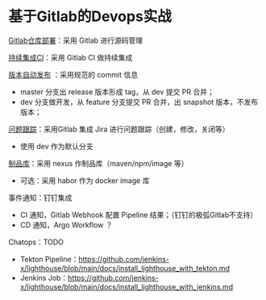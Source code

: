 # 基于Gitlab的Devops实战

[Gitlab仓库部署](../codehub/gitlab.md)：采用 Gitlab 进行源码管理

[持续集成CI](./cicd/gitlab-ci.md)：采用 Gitlab CI 做持续集成

[版本自动发布](./cicd/release_changelog.md) ：采用规范的 commit 信息

- master 分支出 release 版本形成 tag，从 dev 提交 PR 合并；
- dev 分支做开发，从 feature 分支提交 PR 合并，出 snapshot 版本，不发布版本；

[问题跟踪](./cicd/gitlab-jira.md)：采用Gitlab 集成 Jira 进行问题跟踪（创建，修改，关闭等）

- 使用 dev 作为默认分支

[制品库](./cicd/nexus.md)：采用 nexus 作制品库（maven/npm/image 等）

- 可选：采用 habor 作为 docker image 库

事件通知：钉钉集成

- CI 通知，Gitlab Webhook 配置 Pipeline 结果；（钉钉的极弧Gitlab不支持）
- CD 通知，Argo Workflow ？



Chatops：TODO

- Tekton Pipeline：https://github.com/jenkins-x/lighthouse/blob/main/docs/install_lighthouse_with_tekton.md
- Jenkins Job：https://github.com/jenkins-x/lighthouse/blob/main/docs/install_lighthouse_with_jenkins.md